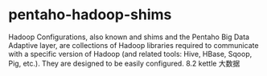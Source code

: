 # pentaho-hadoop-shims #
Hadoop Configurations, also known and shims and the Pentaho Big Data Adaptive layer, are collections of Hadoop libraries required to communicate with a specific version of Hadoop (and related tools: Hive, HBase, Sqoop, Pig, etc.). They are designed to be easily configured.
8.2 kettle 大数据
